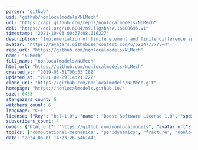 ```yaml
---
parser: "github"
uid: "github/nonlocalmodels/NLMech"
url: "https://api.github.com/repos/nonlocalmodels/NLMech"
doi: "https://doi.org/10.6084/m9.figshare.16688695.v1"
timestamp: "2021-10-03 00:37:08.016227"
description: "Implementation of finite element and finite difference approximation of Nonlocal models"
avatar: "https://avatars.githubusercontent.com/u/52047777?v=4"
repo_url: "https://github.com/nonlocalmodels/NLMech"
name: "NLMech"
full_name: "nonlocalmodels/NLMech"
html_url: "https://github.com/nonlocalmodels/NLMech"
created_at: "2019-03-31T00:33:18Z"
updated_at: "2021-09-29T14:21:22Z"
clone_url: "https://github.com/nonlocalmodels/NLMech.git"
homepage: "https://nonlocalmodels.github.io/"
size: 6433
stargazers_count: 6
watchers_count: 6
language: "C++"
license: {"key": "bsl-1.0", "name": "Boost Software License 1.0", "spdx_id": "BSL-1.0", "url": "https://api.github.com/licenses/bsl-1.0", "node_id": "MDc6TGljZW5zZTI4"}
subscribers_count: 4
owner: {"html_url": "https://github.com/nonlocalmodels", "avatar_url": "https://avatars.githubusercontent.com/u/52047777?v=4", "login": "nonlocalmodels", "type": "Organization"}
topics: ["computational-mechanics", "peridynamics", "fracture", "nonlocalmodels"]
date: "2024-06-01 14:23:26.546144"
---
```

